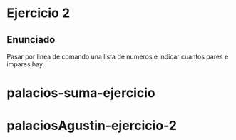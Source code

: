 # Ejercicio 2
## Enunciado
Pasar por linea de comando una lista de numeros e indicar cuantos pares e impares hay
# palacios-suma-ejercicio
# palaciosAgustin-ejercicio-2
